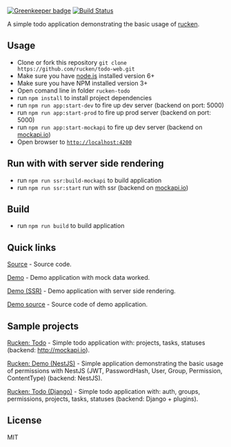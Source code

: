 [![Greenkeeper badge](https://badges.greenkeeper.io/rucken/todo-web.svg)](https://greenkeeper.io/)
[![Build Status][travis-image]][travis-url]


A simple todo application demonstrating the basic usage of [rucken](https://github.com/rucken).


## Usage
- Clone or fork this repository `git clone https://github.com/rucken/todo-web.git`
- Make sure you have [node.js](https://nodejs.org/) installed version 6+
- Make sure you have NPM installed version 3+
- Open comand line in folder `rucken-todo`
- run `npm install` to install project dependencies
- run `npm run app:start-dev` to fire up dev server (backend on port: 5000)
- run `npm run app:start-prod` to fire up prod server (backend on port: 5000)
- run `npm run app:start-mockapi` to fire up dev server (backend on [mockapi.io](https://www.mockapi.io/))
- Open browser to [`http://localhost:4200`](http://localhost:4200)

## Run with with server side rendering
- run `npm run ssr:build-mockapi` to build application
- run `npm run ssr:start` run with ssr (backend on [mockapi.io](https://www.mockapi.io/))

## Build
- run `npm run build` to build application

## Quick links

[Source](https://github.com/rucken/todo-web) - Source code.

[Demo](https://rucken.github.io/todo-web) - Demo application with mock data worked.

[Demo (SSR)](https://rucken.herokuapp.com) - Demo application with server side rendering.

[Demo source](https://github.com/rucken/core/tree/master/apps/demo) - Source code of demo application.

## Sample projects

[Rucken: Todo](https://github.com/rucken/todo-web) - Simple todo application with: projects, tasks, statuses (backend: http://mockapi.io).

[Rucken: Demo (NestJS)](https://github.com/rucken/core-nestjs) - Simple application demonstrating the basic usage of permissions with NestJS (JWT, PasswordHash, User, Group, Permission, ContentType) (backend: NestJS).

[Rucken: Todo (Django)](https://github.com/rucken/todo-django) - Simple todo application with: auth, groups, permissions, projects, tasks, statuses (backend: Django + plugins).

## License

MIT

[travis-image]: https://travis-ci.org/rucken/todo-web.svg?branch=develop
[travis-url]: https://travis-ci.org/rucken/todo-web
